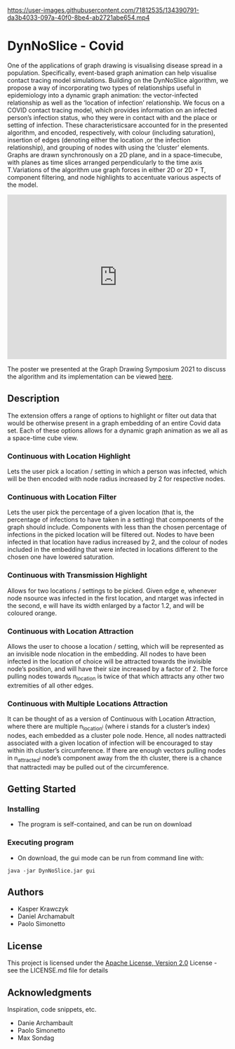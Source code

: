 https://user-images.githubusercontent.com/71812535/134390791-da3b4033-097a-40f0-8be4-ab2721abe654.mp4

# DynNoSlice - Covid

One of the applications of graph drawing is visualising disease spread in a population. Specifically, event-based graph animation can help visualise contact tracing model simulations. Building on the DynNoSlice algorithm, we propose a way of incorporating two types of relationships useful in epidemiology into a dynamic graph animation: the vector-infected relationship as well as the ‘location of infection’ relationship. We focus on a COVID contact tracing model, which provides information on an infected person’s infection status, who they were in contact with and the place or setting of infection. These characteristicsare  accounted  for  in  the  presented  algorithm,  and  encoded,  respectively,  with colour  (including  saturation),  insertion  of  edges  (denoting  either  the  location ,or the infection relationship), and grouping of nodes with using the ’cluster’ elements. Graphs are drawn synchronously on a 2D plane, and in a space-timecube,  with  planes  as  time  slices  arranged  perpendicularly  to  the  time  axis T.Variations of the algorithm use graph forces in either 2D or 2D + T, component filtering, and node highlights to accentuate various aspects of the model.

<embed src="https://github.com/KasperKrawczyk/DynNoSliceCovid/blob/pinned_nodes/Animating_Disease_Spread_With_Location_Poster.pdf" width="500" height="375" 
 type="application/pdf">
 
The poster we presented at the Graph Drawing Symposium 2021 to discuss the algorithm and its implementation can be viewed [here](Animating_Disease_Spread_With_Location_Poster.pdf).

## Description

<p>
The extension offers a range of options to highlight or filter out data that would be otherwise present in a graph embedding of an entire Covid data set. Each of these options allows for a dynamic graph animation as we all as a space-time cube view.
</p>

### Continuous with Location Highlight 
Lets the user pick a location / setting in which a person was infected, which will be then encoded with node radius increased by 2 for respective nodes.

### Continuous with Location Filter 
Lets the user pick the percentage of a given location (that is, the percentage of infections to have taken in a setting) that components of the graph should include. Components with less than the chosen percentage of infections in the picked location will be filtered out. Nodes to have been infected in that location have radius increased by 2, and the colour of nodes included in the embedding that were infected in locations different to the chosen one have lowered saturation.

### Continuous with Transmission Highlight 
Allows for two locations / settings to be picked. Given edge e, whenever node nsource was infected in the first location, and ntarget was infected in the second, e will have its width enlarged by a factor 1.2, and will be coloured orange.

### Continuous with Location Attraction 
Allows the user to choose a location / setting, which will be represented as an invisible node nlocation in the embedding. All nodes to have been infected in the location of choice will be attracted towards the invisible node’s position, and will have their size increased by a factor of 2. The force pulling nodes towards n<sub>location</sub> is twice of that which attracts any other two extremities of all other edges.

### Continuous with Multiple Locations Attraction 
It can be thought of as a version of Continuous with Location Attraction, where there are multiple n<sub>location<sup>i</sup></sub> (where i stands for a cluster’s index) nodes, each embedded as a cluster pole node. Hence, all nodes nattractedi associated with a given location of infection will be encouraged to stay within ith cluster’s circumference. If there are enough vectors pulling nodes in n<sub>attracted<sup>i</sup></sub> node’s component away from the ith cluster, there is a chance that nattractedi may be pulled out of the circumference.

## Getting Started

### Installing

* The program is self-contained, and can be run on download

### Executing program

* On download, the gui mode can be run from command line with:
```
java -jar DynNoSlice.jar gui
```


## Authors

* Kasper Krawczyk
* Daniel Archamabult
* Paolo Simonetto


## License

This project is licensed under the [Apache License, Version 2.0](http://www.apache.org/licenses/LICENSE-2.0) License - see the LICENSE.md file for details

## Acknowledgments

Inspiration, code snippets, etc.
* Danie Archambault
* Paolo Simonetto
* Max Sondag

